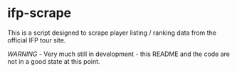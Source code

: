 # ifp-scrape

This is a script designed to scrape player listing / ranking data from the official IFP tour site.

*WARNING* - Very much still in development - this README and the code are not in a good state at this point.  
